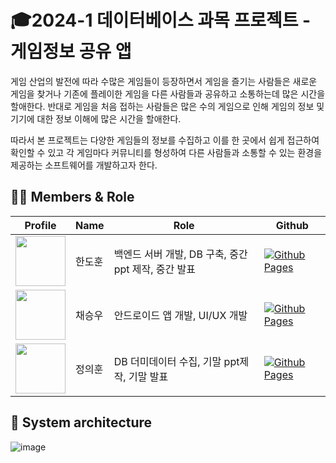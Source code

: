 # 🎓2024-1 데이터베이스 과목 프로젝트 - 게임정보 공유 앱
게임 산업의 발전에 따라 수많은 게임들이 등장하면서 게임을 즐기는 사람들은 새로운 게임을 찾거나 기존에 플레이한 게임을 다른 사람들과 공유하고 소통하는데 많은 시간을 할애한다. 반대로 게임을 처음 접하는 사람들은 많은 수의 게임으로 인해 게임의 정보 및 기기에 대한 정보 이해에 많은 시간을 할애한다. 


따라서 본 프로젝트는 다양한 게임들의 정보를 수집하고 이를 한 곳에서 쉽게 접근하여 확인할 수 있고 각 게임마다 커뮤니티를 형성하여 다른 사람들과 소통할 수 있는 환경을 제공하는 소프트웨어를 개발하고자 한다.

## 👨‍🦲 Members & Role
| **Profile**                                                                                  | **Name** | **Role**                           | **Github**                                                                                                                                           |
|----------------------------------------------------------------------------------------------|----------|------------------------------------|------------------------------------------------------------------------------------------------------------------------------------------------------|
| <img src='https://avatars.githubusercontent.com/u/133339497?v=4' height=80 width=80px></img> | 한도훈      | 백엔드 서버 개발, DB 구축, 중간 ppt 제작, 중간 발표 | [![Github Pages](https://img.shields.io/badge/github%20-121013?style=for-the-badge&logo=github&logoColor=white)](https://github.com/gnsehs)     |
| <img src='https://avatars.githubusercontent.com/u/150264653?v=4' height=80 width=80px></img> | 채승우      | 안드로이드 앱 개발, UI/UX 개발               | [![Github Pages](https://img.shields.io/badge/github%20-121013?style=for-the-badge&logo=github&logoColor=white)](https://github.com/apdlwjwjwj) |
| <img src='https://avatars.githubusercontent.com/u/154497475?v=4' height=80 width=80px></img> | 정의훈      | DB 더미데이터 수집, 기말 ppt제작, 기말 발표       | [![Github Pages](https://img.shields.io/badge/github%20-121013?style=for-the-badge&logo=github&logoColor=white)](https://github.com/defhoon)    |



## 🔨 System architecture
![image](https://github.com/gnsehs/gnsehs-2024-1-DB-Project/assets/133339497/db0db201-7887-4dae-b097-ce3410ac6bec)
